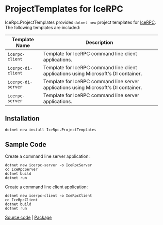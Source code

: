 # ProjectTemplates for IceRPC

IceRpc.ProjectTemplates provides `dotnet new` project templates for [IceRPC][icerpc]. The following templates
are included:

| Template Name      | Description                                                                          |
|--------------------|--------------------------------------------------------------------------------------|
| `icerpc-client`    | Template for IceRPC command line client applications.                                |
| `icerpc-di-client` | Template for IceRPC command line client applications using Microsoft's DI container. |
| `icerpc-di-server` | Template for IceRPC command line server applications using Microsoft's DI container. |
| `icerpc-server`    | Template for IceRPC command line server applications.                                |

## Installation

``` shell
dotnet new install IceRpc.ProjectTemplates
```

## Sample Code

Create a command line server application:

``` shell
dotnet new icerpc-server -o IceRpcServer
cd IceRpcServer
dotnet build
dotnet run
```

Create a command line client application:

``` shell
dotnet new icerpc-client -o IceRpcClient
cd IceRpcClient
dotnet build
dotnet run
```

[Source code][source] | [Package][package]

[icerpc]: https://www.nuget.org/packages/IceRpc
[package]: https://www.nuget.org/packages/IceRpc.ProjectTemplates
[source]: https://github.com/icerpc/icerpc-csharp/tree/main/src/IceRpc.ProjectTemplates
